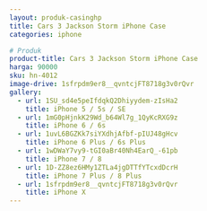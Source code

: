 ```yaml
---
layout: produk-casinghp
title: Cars 3 Jackson Storm iPhone Case
categories: iphone

# Produk
product-title: Cars 3 Jackson Storm iPhone Case
harga: 90000
sku: hn-4012
image-drive: 1sfrpdm9er8__qvntcjFT8718g3v0rQvr
gallery:
  - url: 1SU_sd4e5peIfdqkQ2Dhiyydem-zIsHa2
    title: iPhone 5 / 5s / SE
  - url: 1mG0pHjnkK29Wd_b64Wl7g_1QyKcRXG9z
    title: iPhone 6 / 6s
  - url: 1uvL6BGZKk7siYXdhjAfbf-pIUJ48gHcv
    title: iPhone 6 Plus / 6s Plus
  - url: 1wDWaY7vy9-tGI0aBr40Nh4EarQ_-61pb
    title: iPhone 7 / 8
  - url: 1D-ZZ8ez6HMy1ZTLa4jgDTTfYTcxdDcrH
    title: iPhone 7 Plus / 8 Plus
  - url: 1sfrpdm9er8__qvntcjFT8718g3v0rQvr
    title: iPhone X
---
```

